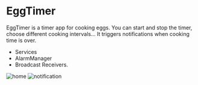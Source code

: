 # EggTimer
EggTimer is a timer app for cooking eggs.
You can start and stop the timer, choose different cooking intervals...
It triggers notifications when cooking time is over.

* Services
* AlarmManager
* Broadcast Receivers.

![home](https://user-images.githubusercontent.com/86685007/147160621-c80f1b92-3823-4fa9-bc50-0bfea9b5add0.png)
![notification](https://user-images.githubusercontent.com/86685007/147160625-ba7fe37a-2444-4e9e-934f-6e3480e1e8ca.png)
